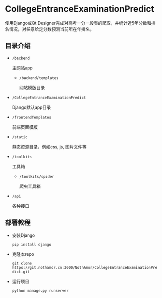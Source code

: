 # CollegeEntranceExaminationPredict

使用Django或Qt Designer完成对高考一分一段表的爬取，并统计近5年分数和排名情况，对任意给定分数预测当前所在年排名。

## 目录介绍

* `/backend`

  主网站app

  * `/backend/templates`

    网站模版目录

* `/CollegeEntranceExaminationPredict`

  Django默认app目录

* `/frontendTemplates`

  前端页面模版

* `/static`

  静态资源目录，例如css, js, 图片文件等

* `/toolkits`

  工具箱

  * `/toolkits/spider`

    爬虫工具箱

* `/api`

  各种接口

## 部署教程

* 安装Django

  `pip install django`

* 克隆本repo

  `git clone https://git.nothamor.cn:3000/NothAmor/CollegeEntranceExaminationPredict.git`

* 运行项目

  `python manage.py runserver`



